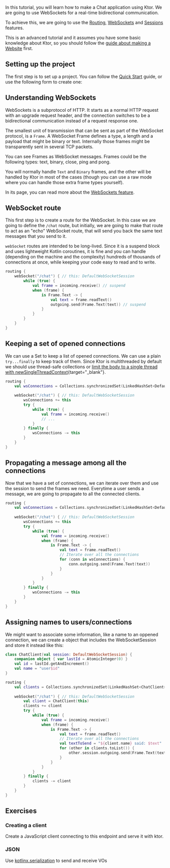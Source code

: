 [//]: # (title: Chat)
[//]: # (caption: "Guides)
[//]: # (category: quickstart)
[//]: # (permalink: /quickstart/guides/chat.html)
[//]: # (ktor_version_review: 1.0.0)

In this tutorial, you will learn how to make a Chat application using Ktor.
We are going to use WebSockets for a real-time bidirectional communication.

To achieve this, we are going to use the [Routing], [WebSockets] and [Sessions] features.

[Routing]: /servers/features/routing.html
[WebSockets]: /servers/features/websockets.html
[Sessions]: /servers/features/sessions.html

This is an advanced tutorial and it assumes you have some basic knowledge about Ktor,
so you should follow the [guide about making a Website](/quickstart/guides/website.html) first.





## Setting up the project

The first step is to set up a project. You can follow the [Quick Start](/quickstart/index.html) guide,
or use the following form to create one:



## Understanding WebSockets

WebSockets is a subprotocol of HTTP. It starts as a normal HTTP request with an upgrade request header,
and the connection switches to be a bidirectional communication instead of a request response one.

The smallest unit of transmission that can be sent as part of the WebSocket protocol, is a `Frame`. A WebSocket Frame defines a type, a length and a payload that might be binary or text.
Internally those frames might be transparently sent in several TCP packets. 

You can see Frames as WebSocket messages. Frames could be the following types: text, binary, close, ping and pong.

You will normally handle `Text` and `Binary` frames, and the other will be handled by Ktor in most of the cases
(though you can use a raw mode where you can handle those extra frame types yourself).

In its page, you can read more about the [WebSockets feature](/servers/features/websockets.html).  

## WebSocket route

This first step is to create a route for the WebSocket. In this case we are going to define the `/chat` route,
but initially, we are going to make that route to act as an "echo" WebSocket route, that will send you back the same text messages that you send to it.

`webSocket` routes are intended to be long-lived. Since it is a suspend block and uses lightweight Kotlin coroutines,
it is fine and you can handle (depending on the machine and the complexity) hundreds of thousands of connections
at once, while keeping your code easy to read and to write.

```kotlin
routing {
    webSocket("/chat") { // this: DefaultWebSocketSession
        while (true) {
            val frame = incoming.receive() // suspend
            when (frame) {
                is Frame.Text -> {
                    val text = frame.readText()
                    outgoing.send(Frame.Text(text)) // suspend
                }
            }
        }
    }
}
```

## Keeping a set of opened connections

We can use a Set to keep a list of opened connections. We can use a plain `try...finally` to keep track of them.
Since Ktor is multithreaded by default we should use thread-safe collections or [limit the body to a single thread with newSingleThreadContext](https://github.com/Kotlin/kotlinx.coroutines/blob/master/coroutines-guide.md#coroutine-context-and-dispatchers){target="_blank"}. 

```kotlin
routing {
    val wsConnections = Collections.synchronizedSet(LinkedHashSet<DefaultWebSocketSession>())
    
    webSocket("/chat") { // this: DefaultWebSocketSession
        wsConnections += this
        try {
            while (true) {
                val frame = incoming.receive()
                // ...
            }
        } finally {
            wsConnections -= this
        }
    }
}
```

## Propagating a message among all the connections

Now that we have a set of connections, we can iterate over them and use the session
to send the frames we need.
Everytime a user sends a message, we are going to propagate to all the connected clients.

```kotlin
routing {
    val wsConnections = Collections.synchronizedSet(LinkedHashSet<DefaultWebSocketSession>())
    
    webSocket("/chat") { // this: DefaultWebSocketSession
        wsConnections += this
        try {
            while (true) {
                val frame = incoming.receive()
                when (frame) {
                    is Frame.Text -> {
                        val text = frame.readText()
                        // Iterate over all the connections
                        for (conn in wsConnections) {
                            conn.outgoing.send(Frame.Text(text))
                        }
                    }
                }
            }
        } finally {
            wsConnections -= this
        }
    }
}
```

## Assigning names to users/connections

We might want to associate some information, like a name to an oppened connection,
we can create a object that includes the WebSocketSession and store it instead
like this:

```kotlin
class ChatClient(val session: DefaultWebSocketSession) {
    companion object { var lastId = AtomicInteger(0) }
    val id = lastId.getAndIncrement()
    val name = "user$id"
}

routing {
    val clients = Collections.synchronizedSet(LinkedHashSet<ChatClient>())
    
    webSocket("/chat") { // this: DefaultWebSocketSession
        val client = ChatClient(this)
        clients += client
        try {
            while (true) {
                val frame = incoming.receive()
                when (frame) {
                    is Frame.Text -> {
                        val text = frame.readText()
                        // Iterate over all the connections
                        val textToSend = "${client.name} said: $text"
                        for (other in clients.toList()) {
                            other.session.outgoing.send(Frame.Text(textToSend))
                        }
                    }
                }
            }
        } finally {
            clients -= client
        }
    }
}
```

## Exercises

### Creating a client

Create a JavaScript client connecting to this endpoint and serve it with ktor.

### JSON

Use [kotlinx.serialization](https://github.com/Kotlin/kotlinx.serialization) to send and receive VOs
